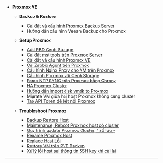 - **Proxmox VE**
  - **Backup & Restore**
    - [Cài đặt và cấu hình Proxmox Backup Server](Proxmox%20VE/Backup%20&%20Restore/Cài%20đặt%20và%20cấu%20hình%20Proxmox%20Backup%20Server.md)
    - [Hướng dẫn cấu hình Veeam Backup cho Proxmox](Proxmox%20VE/Backup%20&%20Restore/Hướng%20dẫn%20cấu%20hình%20Veeam%20Backup%20cho%20Proxmox.md)

  - **Setup Proxmox**
    - [Add RBD Ceph Storage](Proxmox%20VE/Setup%20Proxmox/Add%20RBD%20Ceph%20Storage.md)
    - [Cài đặt mst tools trên Proxmox Server](Proxmox%20VE/Setup%20Proxmox/Cài%20đặt%20mst%20tools%20trên%20Proxmox%20Server%20để%20kiểm%20tra%20ổ%20đĩa.md)
    - [Cài đặt và cấu hình Proxmox VE](Proxmox%20VE/Setup%20Proxmox/Cài%20đặt%20và%20cấu%20hình%20Proxmox%20VE.md)
    - [Cài Zabbix Agent trên Proxmox](Proxmox%20VE/Setup%20Proxmox/Cài%20Zabbix%20Agent%20trên%20Proxmox.md)
    - [Cấu hình Nginx Proxy cho VM trên Proxmox](Proxmox%20VE/Setup%20Proxmox/Cấu%20hình%20Nginx%20Proxy%20cho%20VM%20trên%20Proxmox.md)
    - [Cấu hình Proxmox với Ceph Storage](Proxmox%20VE/Setup%20Proxmox/Cấu%20hình%20Proxmox%20với%20Ceph%20Storage.md)
    - [Force NTP SYNC trên Proxmox bằng Chrony](Proxmox%20VE/Setup%20Proxmox/Force%20NTP%20SYNC%20trên%20Proxmox%20bằng%20Chrony.md)
    - [HA Proxmox Cluster](Proxmox%20VE/Setup%20Proxmox/HA%20Proxmox%20Cluster.md)
    - [Hướng dẫn import disk vmdk to Proxmox](Proxmox%20VE/Setup%20Proxmox/Hướng%20dẫn%20import%20disk%20vmdk%20to%20Proxmox.md)
    - [Migrate VM giữa hai host Proxmox không cùng cluster](Proxmox%20VE/Setup%20Proxmox/Migrate%20VM%20giữa%20hai%20host%20Proxmox%20không%20cùng%20cluster.md)
    - [Tạo API Token để kết nối Proxmox](Proxmox%20VE/Setup%20Proxmox/Tạo%20API%20Token%20để%20kết%20nối%20Proxmox.md)

  - **Troubleshoot Proxmox**
    - [Backup Restore Host](Proxmox%20VE/Troubleshoot%20Proxmox/Backup%20Restore%20Host.md)
    - [Maintenance, Reboot Proxmox host có cluster](Proxmox%20VE/Troubleshoot%20Proxmox/Maintenance,%20Reboot%20Proxmox%20host%20có%20cluster.md)
    - [Quy trình update Proxmox Cluster, 1 số lưu ý](Proxmox%20VE/Troubleshoot%20Proxmox/Quy%20trình%20update%20Proxmox%20Cluster,%201%20số%20lưu%20lưu%20ý.md)
    - [Rename Proxmox Host](Proxmox%20VE/Troubleshoot%20Proxmox/Rename%20Proxmox%20Host.md)
    - [Replace Host Lỗi](Proxmox%20VE/Troubleshoot%20Proxmox/Replace%20Host%20Lỗi.md)
    - [Restore VM trên PVE Backup](Proxmox%20VE/Troubleshoot%20Proxmox/Restore%20VM%20trên%20PVE%20Backup.md)
    - [Xử lý lỗi host sai thông tin SSH key khi cài lại](Proxmox%20VE/Troubleshoot%20Proxmox/Xử%20lý%20lỗi%20host%20sai%20thông%20tin%20SSH%20key%20khi%20cài%20lại.md)
****
